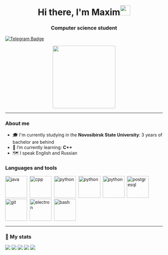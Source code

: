 <h1 align="center">Hi there, I'm Maxim<img src="https://github.com/blackcater/blackcater/raw/main/images/Hi.gif" height="32"/></h1>
<h3 align="center">Computer science student</h3>


[![Telegram Badge](https://img.shields.io/badge/-Telegram-0088cc?style=for-the-badge&logo=appveyor&logo=Telegram&logoColor=white&color=blue)](https://t.me/mu2so4)

<div align="center">
  <img src="https://media.giphy.com/media/k0ijJhqrUP4T2EvmJ1/giphy.gif" height="200px"/>
</div>

---
### About me
- 🎓 I'm currently studying in the <b>Novosibirsk State University</b>: 3 years of bachelor are behind
- 🌱 I’m currently learning: **C++**
- 🗺️ I speak English and Russian

### Languages and tools
<img height="70px" width="70px" src="https://cdn.jsdelivr.net/gh/devicons/devicon/icons/java/java-original.svg" title="java"/>&nbsp;
<img height="70px" width="70px" src="https://cdn.jsdelivr.net/gh/devicons/devicon/icons/cplusplus/cplusplus-original.svg" title="cpp"/>&nbsp;
<img height="70px" width="70px" src="https://cdn.jsdelivr.net/gh/devicons/devicon/icons/python/python-original.svg" title="python"/>&nbsp;
<img height="70px" width="70px" src="https://cdn.jsdelivr.net/gh/devicons/devicon/icons/kotlin/kotlin-original.svg" title="python"/>&nbsp;
<img height="70px" width="70px" src="https://cdn.jsdelivr.net/gh/devicons/devicon/icons/javascript/javascript-original.svg" title="python"/>&nbsp;
<img height="70px" width="70px" src="https://cdn.jsdelivr.net/gh/devicons/devicon/icons/postgresql/postgresql-original.svg" title="postgresql"/>&nbsp;
<img height="70px" width="70px" src="https://cdn.jsdelivr.net/gh/devicons/devicon/icons/git/git-original.svg" title="git"/>&nbsp;
<img height="70px" width="70px" src="https://cdn.jsdelivr.net/gh/devicons/devicon/icons/electron/electron-original.svg" title="electron"/>&nbsp;
<img height="70px" width="70px" src="https://cdn.jsdelivr.net/gh/devicons/devicon/icons/bash/bash-original.svg" title="bash"/>

---
### 🎯 My stats
![](http://github-profile-summary-cards.vercel.app/api/cards/profile-details?username=mu2so4&theme=react)
![](http://github-profile-summary-cards.vercel.app/api/cards/repos-per-language?username=mu2so4&theme=react)
![](http://github-profile-summary-cards.vercel.app/api/cards/most-commit-language?username=mu2so4&theme=react)
![](http://github-profile-summary-cards.vercel.app/api/cards/stats?username=mu2so4&theme=react)
![](http://github-profile-summary-cards.vercel.app/api/cards/productive-time?username=mu2so4&theme=react&utcOffset=8)


